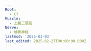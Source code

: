 ```yaml
---
Root:
  - C7
Muscle:
  - 上腕三頭筋
Nerve:
  - 橈骨神経
lastmod: '2025-03-03'
last_edited: 2025-02-27T00:00:00.000Z
---
```



